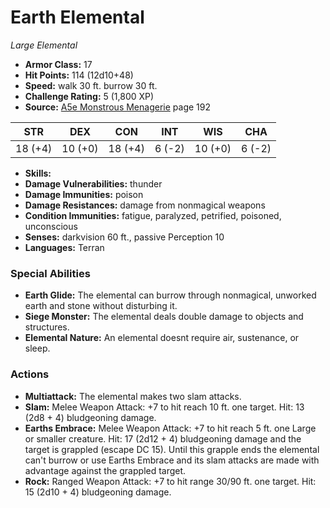 # Earth Elemental

*Large* *Elemental*

- **Armor Class:** 17
- **Hit Points:** 114 (12d10+48)
- **Speed:** walk 30 ft. burrow 30 ft.
- **Challenge Rating:** 5 (1,800 XP)
- **Source:** [A5e Monstrous Menagerie](https://enpublishingrpg.com/products/level-up-monstrous-menagerie-a5e) page 192

| STR | DEX | CON | INT | WIS | CHA |
| --- | --- | --- | --- | --- | --- |
| 18 (+4) | 10 (+0) | 18 (+4) | 6 (-2) | 10 (+0) | 6 (-2) |

- **Skills:** 
- **Damage Vulnerabilities:** thunder
- **Damage Immunities:** poison
- **Damage Resistances:** damage from nonmagical weapons
- **Condition Immunities:** fatigue, paralyzed, petrified, poisoned, unconscious
- **Senses:** darkvision 60 ft., passive Perception 10
- **Languages:** Terran

### Special Abilities

- **Earth Glide:** The elemental can burrow through nonmagical, unworked earth and stone without disturbing it.
- **Siege Monster:** The elemental deals double damage to objects and structures.
- **Elemental Nature:** An elemental doesnt require air, sustenance, or sleep.

### Actions

- **Multiattack:** The elemental makes two slam attacks.
- **Slam:** Melee Weapon Attack: +7 to hit  reach 10 ft.  one target. Hit: 13 (2d8 + 4) bludgeoning damage.
- **Earths Embrace:** Melee Weapon Attack: +7 to hit  reach 5 ft.  one Large or smaller creature. Hit: 17 (2d12 + 4) bludgeoning damage  and the target is grappled (escape DC 15). Until this grapple ends  the elemental can't burrow or use Earths Embrace and its slam attacks are made with advantage against the grappled target.
- **Rock:** Ranged Weapon Attack: +7 to hit  range 30/90 ft.  one target. Hit: 15 (2d10 + 4) bludgeoning damage.


